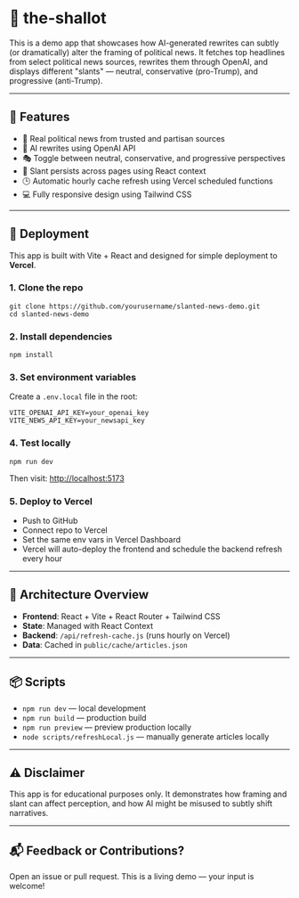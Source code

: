 # 🧅 the-shallot

This is a demo app that showcases how AI-generated rewrites can subtly (or dramatically) alter the framing of political news. It fetches top headlines from select political news sources, rewrites them through OpenAI, and displays different "slants" — neutral, conservative (pro-Trump), and progressive (anti-Trump).

---

## 🔧 Features

- 📰 Real political news from trusted and partisan sources
- 🤖 AI rewrites using OpenAI API
- 🎭 Toggle between neutral, conservative, and progressive perspectives
- 🧠 Slant persists across pages using React context
- 🕒 Automatic hourly cache refresh using Vercel scheduled functions
- 💻 Fully responsive design using Tailwind CSS

---

## 🚀 Deployment

This app is built with Vite + React and designed for simple deployment to **Vercel**.

### 1. Clone the repo
```
git clone https://github.com/yourusername/slanted-news-demo.git
cd slanted-news-demo
```

### 2. Install dependencies
```
npm install
```

### 3. Set environment variables
Create a `.env.local` file in the root:
```
VITE_OPENAI_API_KEY=your_openai_key
VITE_NEWS_API_KEY=your_newsapi_key
```

### 4. Test locally
```
npm run dev
```
Then visit: [http://localhost:5173](http://localhost:5173)

### 5. Deploy to Vercel
- Push to GitHub
- Connect repo to Vercel
- Set the same env vars in Vercel Dashboard
- Vercel will auto-deploy the frontend and schedule the backend refresh every hour

---

## 🧠 Architecture Overview

- **Frontend**: React + Vite + React Router + Tailwind CSS
- **State**: Managed with React Context
- **Backend**: `/api/refresh-cache.js` (runs hourly on Vercel)
- **Data**: Cached in `public/cache/articles.json`

---

## 📦 Scripts

- `npm run dev` — local development
- `npm run build` — production build
- `npm run preview` — preview production locally
- `node scripts/refreshLocal.js` — manually generate articles locally

---

## ⚠️ Disclaimer
This app is for educational purposes only. It demonstrates how framing and slant can affect perception, and how AI might be misused to subtly shift narratives.

---

## 📬 Feedback or Contributions?
Open an issue or pull request. This is a living demo — your input is welcome!
